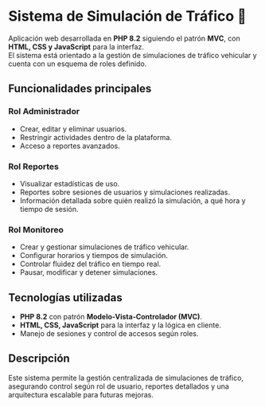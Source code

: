 # Sistema de Simulación de Tráfico 🚦

Aplicación web desarrollada en **PHP 8.2** siguiendo el patrón **MVC**, con **HTML, CSS y JavaScript** para la interfaz.  
El sistema está orientado a la gestión de simulaciones de tráfico vehicular y cuenta con un esquema de roles definido.

##  Funcionalidades principales

###  Rol Administrador
- Crear, editar y eliminar usuarios.
- Restringir actividades dentro de la plataforma.
- Acceso a reportes avanzados.

###  Rol Reportes
- Visualizar estadísticas de uso.
- Reportes sobre sesiones de usuarios y simulaciones realizadas.
- Información detallada sobre quién realizó la simulación, a qué hora y tiempo de sesión.

###  Rol Monitoreo
- Crear y gestionar simulaciones de tráfico vehicular.
- Configurar horarios y tiempos de simulación.
- Controlar fluidez del tráfico en tiempo real.
- Pausar, modificar y detener simulaciones.

##  Tecnologías utilizadas
- **PHP 8.2** con patrón **Modelo-Vista-Controlador (MVC)**.
- **HTML, CSS, JavaScript** para la interfaz y la lógica en cliente.
- Manejo de sesiones y control de accesos según roles.

##  Descripción
Este sistema permite la gestión centralizada de simulaciones de tráfico, asegurando control según rol de usuario, reportes detallados y una arquitectura escalable para futuras mejoras.

